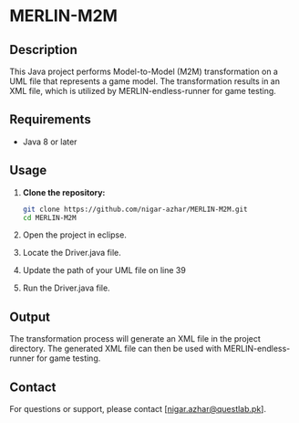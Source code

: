 # MERLIN-M2M

## Description

This Java project performs Model-to-Model (M2M) transformation on a UML file that represents a game model. The transformation results in an XML file, which is utilized by MERLIN-endless-runner for game testing.

## Requirements

- Java 8 or later

## Usage

1. **Clone the repository:**

   ```bash
   git clone https://github.com/nigar-azhar/MERLIN-M2M.git
   cd MERLIN-M2M
   
2. Open the project in eclipse.
3. Locate the Driver.java file.
4. Update the path of your UML file on line 39
5. Run the Driver.java file.

## Output

The transformation process will generate an XML file in the project directory. The generated XML file can then be used with MERLIN-endless-runner for game testing.

## Contact

For questions or support, please contact [nigar.azhar@questlab.pk].

